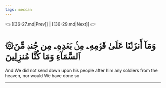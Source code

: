 ```yaml
---
tags: meccan
---
```


👈 [[36-27.md|Prev]] | [[36-29.md|Next]] 👉

# ۞وَمَآ أَنزَلۡنَا عَلَىٰ قَوۡمِهِۦ مِنۢ بَعۡدِهِۦ مِن جُندٖ مِّنَ ٱلسَّمَآءِ وَمَا كُنَّا مُنزِلِينَ

And We did not send down upon his people after him any soldiers from the heaven, nor would We have done so

---

